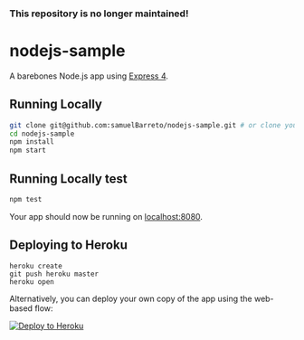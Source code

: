 ### This repository is no longer maintained!

# nodejs-sample

A barebones Node.js app using [Express 4](http://expressjs.com/).

## Running Locally

```sh
git clone git@github.com:samuelBarreto/nodejs-sample.git # or clone your own fork
cd nodejs-sample
npm install
npm start
```

## Running Locally test

```sh
npm test
```

Your app should now be running on [localhost:8080](http://localhost:8080/).

## Deploying to Heroku 

```
heroku create
git push heroku master
heroku open
```

Alternatively, you can deploy your own copy of the app using the web-based flow:

[![Deploy to Heroku](https://www.herokucdn.com/deploy/button.png)](https://heroku.com/deploy)

